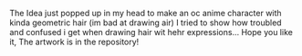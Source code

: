 The Idea just popped up in my head to make an oc anime character with kinda geometric hair (im bad at drawing air)
I tried to show how troubled and confused i get when drawing hair wit hehr expressions... Hope you like it,
The artwork is in the repository!
